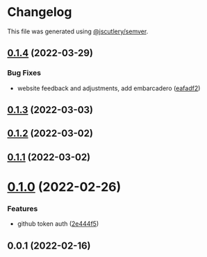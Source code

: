 # Changelog

This file was generated using [@jscutlery/semver](https://github.com/jscutlery/semver).

## [0.1.4](https://github.com/SiaFoundation/web/compare/env-0.1.3...env-0.1.4) (2022-03-29)


### Bug Fixes

* website feedback and adjustments, add embarcadero ([eafadf2](https://github.com/SiaFoundation/web/commit/eafadf2c6a8c161c853938f9dd42747dc9f1f8c8))



## [0.1.3](https://github.com/SiaFoundation/web/compare/env-0.1.2...env-0.1.3) (2022-03-03)



## [0.1.2](https://github.com/SiaFoundation/web/compare/env-0.1.1...env-0.1.2) (2022-03-02)



## [0.1.1](https://github.com/SiaFoundation/web/compare/env-0.1.0...env-0.1.1) (2022-03-02)



# [0.1.0](https://github.com/SiaFoundation/web/compare/env-0.0.1...env-0.1.0) (2022-02-26)


### Features

* github token auth ([2e444f5](https://github.com/SiaFoundation/web/commit/2e444f58c5d65afb5414bb8c188a262fae04f7b8))



## 0.0.1 (2022-02-16)
